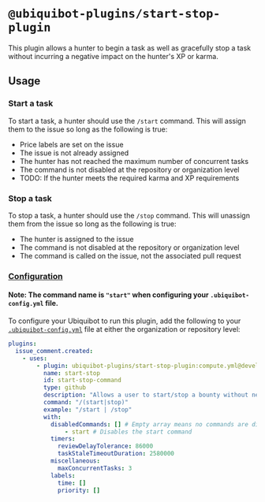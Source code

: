 # `@ubiquibot-plugins/start-stop-plugin`

This plugin allows a hunter to begin a task as well as gracefully stop a task without incurring a negative impact on the hunter's XP or karma.

## Usage

### Start a task

To start a task, a hunter should use the `/start` command. This will assign them to the issue so long as the following is true:

- Price labels are set on the issue
- The issue is not already assigned
- The hunter has not reached the maximum number of concurrent tasks
- The command is not disabled at the repository or organization level
- TODO: If the hunter meets the required karma and XP requirements

### Stop a task

To stop a task, a hunter should use the `/stop` command. This will unassign them from the issue so long as the following is true:

- The hunter is assigned to the issue
- The command is not disabled at the repository or organization level
- The command is called on the issue, not the associated pull request

### [Configuration](./src/plugin-config.yml)

#### Note: The command name is `"start"` when configuring your `.ubiquibot-config.yml` file.

To configure your Ubiquibot to run this plugin, add the following to your [`.ubiquibot-config.yml`](./.github/.ubiquibot-config.yml) file at either the organization or repository level:

```yml
plugins:
  issue_comment.created:
    - uses:
        - plugin: ubiquibot-plugins/start-stop-plugin:compute.yml@development
          name: start-stop
          id: start-stop-command
          type: github
          description: "Allows a user to start/stop a bounty without negative XP impact"
          command: "/(start|stop)"
          example: "/start | /stop"
          with:
            disabledCommands: [] # Empty array means no commands are disabled
                - start # Disables the start command
            timers:
              reviewDelayTolerance: 86000
              taskStaleTimeoutDuration: 2580000
            miscellaneous:
              maxConcurrentTasks: 3
            labels:
              time: []
              priority: []

```
